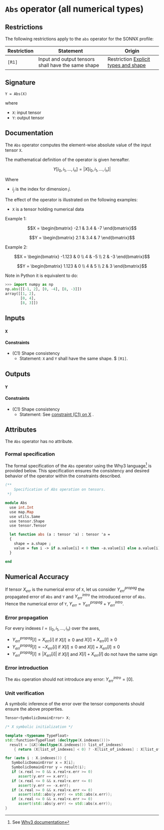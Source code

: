 # `Abs` operator (all numerical types)

## Restrictions
The following restrictions apply to the `abs` operator for the SONNX profile:

| Restriction    | Statement | Origin |
| -------- | ------- | ------- |
| `[R1]` | Input and output tensors shall have the same shape | Restriction [Explicit types and shape](../../../deliverables/reqs/reqs.md#req-gr-000-explicit-types-and-shapes) |


## Signature

`Y = Abs(X)`

where
- `X`: input tensor 
- `Y`: output tensor

## Documentation

The `Abs` operator computes the element-wise absolute value of the input tensor `X`.

The mathematical definition of the operator is given hereafter.

$$
Y[i_0,i_1,...,i_n] = |X[i_0,i_1,...,i_n]|
$$

Where
- $i_j$ is the index for dimension $j$.

The effect of the operator is illustrated on the following examples:
- `X` is a tensor holding numerical data

Example 1:
```math
X = \begin{bmatrix} -2.1 & 3.4 & -7 \end{bmatrix}
```

```math
Y = \begin{bmatrix} 2.1 & 3.4 & 7 \end{bmatrix}
```

Example 2:
```math
X = \begin{bmatrix} -1.123 & 0 \\ 4 & -5 \\ 2 & -3 \end{bmatrix}
```
```math
Y = \begin{bmatrix} 1.123 & 0 \\ 4 & 5 \\ 2 & 3 \end{bmatrix}
```

Note in Python it is equivalent to do:
```python
>>> import numpy as np
np.abs([[-1, 2], [0, -4], [8, -3]])
array([[1, 2],
       [0, 4],
       [8, 3]])
```

## Inputs

### `X`

#### Constraints

- (C1)  <a name="shape_consist"></a> Shape consistency
    - Statement: `X` and `Y` shall have the same shape. $ `[R1]`.

## Outputs

### `Y`

#### Constraints

- (C1) Shape consistency
    - Statement: See [constraint (C1) on X](#shape_consist) .

## Attributes

The `Abs` operator has no attribute.

### Formal specification

The formal specification of the `Abs` operator using the Why3 language[^1] is provided below. This specification ensures the consistency and desired behavior of the operator within the constraints described.

```ocaml
(**
    Specification of Abs operation on tensors.
 *)

module Abs
  use int.Int
  use map.Map
  use utils.Same
  use tensor.Shape
  use tensor.Tensor

  let function abs (a : tensor 'a) : tensor 'a =
  {
    shape = a.shape ;
    value = fun i -> if a.value[i] < 0 then -a.value[i] else a.value[i] ;
  }

end
```

[^1]: See [Why3 documentation](https://www.why3.org/)

## Numerical Accuracy

If tensor $X_{\textit{err}}$ is the numerical error of `X`, let us consider
$Y_{\textit{err}}^{\textit{propag}}$ the propagated error of `Abs` and `Y`
and $Y_{\textit{err}}^{\textit{intro}}$ the introduced error of `Abs`.
Hence the numerical error of `Y`, $Y_{\textit{err}} = Y_{\textit{err}}^{\textit{propag}} + Y_{\textit{err}}^{\textit{intro}}$.

### Error propagation

For every indexes $I = (i_0,i_1,...,i_n)$ over the axes, 

- $Y_{\textit{err}}^{\textit{propag}}[I] = X_{\textit{err}}[i]$ if $X[I] \geq 0$
  and $X[I]+X_{\textit{err}}[I] \geq 0$  
- $Y_{\textit{err}}^{\textit{propag}}[I] = -X_{\textit{err}}[i]$ if $X[I] \leq 0$
  and $X[I]+X_{\textit{err}}[I] \leq 0$ 
- $Y_{\textit{err}}^{\textit{propag}}[I] \leq |X_{\textit{err}}[i]|$ if $X[I]$
  and $X[I]+X_{\textit{err}}[I]$ do not have the same sign

### Error introduction

The `Abs` operation should not introduce any error: $Y_{\textit{err}}^{\textit{intro}} = [0]$.

### Unit verification

A symbolic inference of the error over the tensor components should ensure the
above properties.

```c++
Tensor<SymbolicDomainError> X;

/* X symbolic initialization */

template <typename TypeFloat>
std::function<TypeFloat (decltype(X.indexes()))>
  result = [&X](decltype(X.indexes()) list_of_indexes)
    { return (X[list_of_indexes] < 0) ? -X[list_of_indexes] : X[list_of_indexes]; }

for (auto i : X.indexes()) {
   SymbolicDomainError x = X[i];
   SymbolicDomainError y = result(i);
   if (x.real >= 0 && x.real+x.err >= 0)
      assert(y.err == x.err);
   if (x.real <= 0 && x.real+x.err <= 0)
      assert(y.err == -x.err);
   if (x.real >= 0 && x.real+x.err <= 0)
      assert(std::abs(y.err) <= std::abs(x.err));
   if (x.real <= 0 && x.real+x.err >= 0)
      assert(std::abs(y.err) <= std::abs(x.err));
}
```

